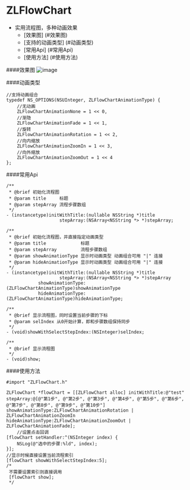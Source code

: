 # ZLFlowChart
* 实用流程图，多种动画效果
  * [效果图] (#效果图)
  * [支持的动画类型] (#动画类型)
  * [常用Api] (#常用Api)
  * [使用方法] (#使用方法)


####<a id="效果图"></a>效果图
![image](https://github.com/longitachi/ZLFlowChart/blob/master/效果图/展示及隐藏效果图.gif)

####<a id="动画类型"></a>动画类型
```objc
//支持动画组合
typedef NS_OPTIONS(NSUInteger, ZLFlowChartAnimationType) {
    //无动画
    ZLFlowChartAnimationNone = 1 << 0,
    //渐隐
    ZLFlowChartAnimationFade = 1 << 1,
    //旋转
    ZLFlowChartAnimationRotation = 1 << 2,
    //向内缩放
    ZLFlowChartAnimationZoomIn = 1 << 3,
    //向外缩放
    ZLFlowChartAnimationZoomOut = 1 << 4
};
```

####<a id="常用Api"></a>常用Api
```objc
/**
 * @brief 初始化流程图
 * @param title     标题
 * @param stepArray 流程步骤数组
 */
- (instancetype)initWithTitle:(nullable NSString *)title
                    stepArray:(NSArray<NSString *> *)stepArray;

/**
 * @brief 初始化流程图，并直接指定动画类型
 * @param title             标题
 * @param stepArray         流程步骤数组
 * @param showAnimationType 显示时动画类型 动画组合可用 "|" 连接
 * @param hideAnimationType 显示时动画类型 动画组合可用 "|" 连接
 */
- (instancetype)initWithTitle:(nullable NSString *)title
                    stepArray:(NSArray<NSString *> *)stepArray
            showAnimationType:(ZLFlowChartAnimationType)showAnimationType
            hideAnimationType:(ZLFlowChartAnimationType)hideAnimationType;

/**
 * @brief 显示流程图，同时设置当前步骤的下标
 * @param selIndex 从0开始计算，即和步骤数组保持同步
 */
- (void)showWithSelectStepIndex:(NSInteger)selIndex;

/**
 * @brief 显示流程图
 */
- (void)show;
```
####<a id="使用方法"></a>使用方法
```objc
#import "ZLFlowChart.h"

ZLFlowChart *flowChart = [[ZLFlowChart alloc] initWithTitle:@"test" stepArray:@[@"第1步", @"第2步", @"第3步", @"第4步", @"第5步", @"第6步", @"第7步", @"第8步", @"第9步", @"第10步"] showAnimationType:ZLFlowChartAnimationRotation | ZLFlowChartAnimationZoomIn hideAnimationType:ZLFlowChartAnimationZoomOut | ZLFlowChartAnimationFade];
    //设置点击回调
[flowChart setHandler:^(NSInteger index) {
    NSLog(@"选中的步骤:%ld", index);
}];
//显示时候直接设置当前流程索引
[flowChart showWithSelectStepIndex:5];
/*
 不需要设置索引则直接调用
 [flowChart show];
 */
 ```
